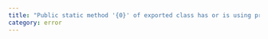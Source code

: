 ```yaml
---
title: "Public static method '{0}' of exported class has or is using private name '{1}'."
category: error
---
```

